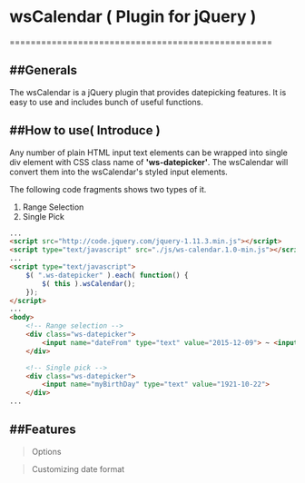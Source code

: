 # wsCalendar ( Plugin for jQuery )
==================================================

##Generals
--------------------------------------
The wsCalendar is a jQuery plugin that provides datepicking features. It is easy to use and includes bunch of useful functions.


##How to use( Introduce )
--------------------------------------
Any number of plain HTML input text elements can be wrapped into single div element with CSS class name of __'ws-datepicker'__.
The wsCalendar will convert them into the wsCalendar's styled input elements.

The following code fragments shows two types of it.
   1. Range Selection
   2. Single Pick

```html
...
<script src="http://code.jquery.com/jquery-1.11.3.min.js"></script>
<script type="text/javascript" src="./js/ws-calendar.1.0-min.js"></script>
...
<script type="text/javascript">
    $( ".ws-datepicker" ).each( function() {
        $( this ).wsCalendar();
    });
</script>
...
<body>
    <!-- Range selection -->
    <div class="ws-datepicker">
        <input name="dateFrom" type="text" value="2015-12-09"> ~ <input name="dateTo" type="text" value="2015-12-31">
    </div>

    <!-- Single pick -->
    <div class="ws-datepicker">
        <input name="myBirthDay" type="text" value="1921-10-22">
    </div>
...
```




##Features
-------------------------------------

  > Options
  
  > Customizing date format
